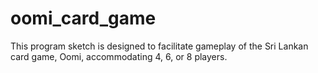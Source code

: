 # oomi_card_game
This program sketch is designed to facilitate gameplay of the Sri Lankan card game, Oomi, accommodating 4, 6, or 8 players.
